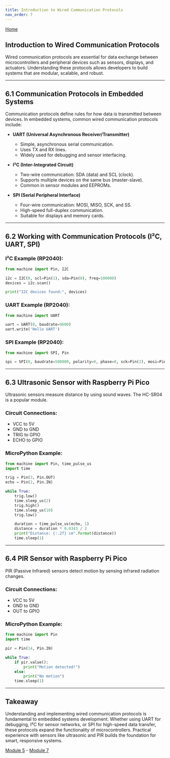 ```yaml
---
title: Introduction to Wired Communication Protocols
nav_order: 7
---
```

[Home](index.md)

## Introduction to Wired Communication Protocols

Wired communication protocols are essential for data exchange between microcontrollers and peripheral devices such as sensors, displays, and actuators. Understanding these protocols allows developers to build systems that are modular, scalable, and robust.

---

## 6.1 Communication Protocols in Embedded Systems

Communication protocols define rules for how data is transmitted between devices. In embedded systems, common wired communication protocols include:

- **UART (Universal Asynchronous Receiver/Transmitter)**  
  - Simple, asynchronous serial communication.  
  - Uses TX and RX lines.  
  - Widely used for debugging and sensor interfacing.

- **I²C (Inter-Integrated Circuit)**  
  - Two-wire communication: SDA (data) and SCL (clock).  
  - Supports multiple devices on the same bus (master-slave).  
  - Common in sensor modules and EEPROMs.

- **SPI (Serial Peripheral Interface)**  
  - Four-wire communication: MOSI, MISO, SCK, and SS.  
  - High-speed full-duplex communication.  
  - Suitable for displays and memory cards.

---

## 6.2 Working with Communication Protocols (I²C, UART, SPI)

### I²C Example (RP2040):
```python
from machine import Pin, I2C

i2c = I2C(0, scl=Pin(1), sda=Pin(0), freq=100000)
devices = i2c.scan()

print("I2C devices found:", devices)
```

### UART Example (RP2040):
```python
from machine import UART

uart = UART(0, baudrate=9600)
uart.write('Hello UART')
```

### SPI Example (RP2040):
```python
from machine import SPI, Pin

spi = SPI(0, baudrate=500000, polarity=0, phase=0, sck=Pin(2), mosi=Pin(3), miso=Pin(4))
```

---

## 6.3 Ultrasonic Sensor with Raspberry Pi Pico

Ultrasonic sensors measure distance by using sound waves. The HC-SR04 is a popular module.

### Circuit Connections:
- VCC to 5V
- GND to GND
- TRIG to GPIO
- ECHO to GPIO

### MicroPython Example:
```python
from machine import Pin, time_pulse_us
import time

trig = Pin(3, Pin.OUT)
echo = Pin(2, Pin.IN)

while True:
    trig.low()
    time.sleep_us(2)
    trig.high()
    time.sleep_us(10)
    trig.low()

    duration = time_pulse_us(echo, 1)
    distance = duration * 0.0343 / 2
    print("Distance: {:.2f} cm".format(distance))
    time.sleep(1)
```

---

## 6.4 PIR Sensor with Raspberry Pi Pico

PIR (Passive Infrared) sensors detect motion by sensing infrared radiation changes.

### Circuit Connections:
- VCC to 5V
- GND to GND
- OUT to GPIO

### MicroPython Example:
```python
from machine import Pin
import time

pir = Pin(14, Pin.IN)

while True:
    if pir.value():
        print("Motion detected!")
    else:
        print("No motion")
    time.sleep(1)
```

---

## Takeaway

Understanding and implementing wired communication protocols is fundamental to embedded systems development. Whether using UART for debugging, I²C for sensor networks, or SPI for high-speed data transfer, these protocols expand the functionality of microcontrollers. Practical experience with sensors like ultrasonic and PIR builds the foundation for smart, responsive systems.

[Module 5](module5.md) - [Module 7](module7.md)

